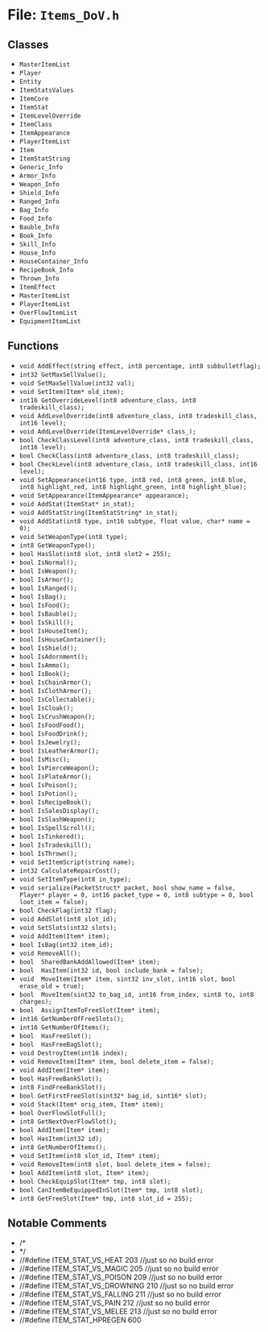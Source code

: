 # File: `Items_DoV.h`

## Classes

- `MasterItemList`
- `Player`
- `Entity`
- `ItemStatsValues`
- `ItemCore`
- `ItemStat`
- `ItemLevelOverride`
- `ItemClass`
- `ItemAppearance`
- `PlayerItemList`
- `Item`
- `ItemStatString`
- `Generic_Info`
- `Armor_Info`
- `Weapon_Info`
- `Shield_Info`
- `Ranged_Info`
- `Bag_Info`
- `Food_Info`
- `Bauble_Info`
- `Book_Info`
- `Skill_Info`
- `House_Info`
- `HouseContainer_Info`
- `RecipeBook_Info`
- `Thrown_Info`
- `ItemEffect`
- `MasterItemList`
- `PlayerItemList`
- `OverFlowItemList`
- `EquipmentItemList`

## Functions

- `void AddEffect(string effect, int8 percentage, int8 subbulletflag);`
- `int32 GetMaxSellValue();`
- `void SetMaxSellValue(int32 val);`
- `void SetItem(Item* old_item);`
- `int16 GetOverrideLevel(int8 adventure_class, int8 tradeskill_class);`
- `void AddLevelOverride(int8 adventure_class, int8 tradeskill_class, int16 level);`
- `void AddLevelOverride(ItemLevelOverride* class_);`
- `bool CheckClassLevel(int8 adventure_class, int8 tradeskill_class, int16 level);`
- `bool CheckClass(int8 adventure_class, int8 tradeskill_class);`
- `bool CheckLevel(int8 adventure_class, int8 tradeskill_class, int16 level);`
- `void SetAppearance(int16 type, int8 red, int8 green, int8 blue, int8 highlight_red, int8 highlight_green, int8 highlight_blue);`
- `void SetAppearance(ItemAppearance* appearance);`
- `void AddStat(ItemStat* in_stat);`
- `void AddStatString(ItemStatString* in_stat);`
- `void AddStat(int8 type, int16 subtype, float value, char* name = 0);`
- `void SetWeaponType(int8 type);`
- `int8 GetWeaponType();`
- `bool HasSlot(int8 slot, int8 slot2 = 255);`
- `bool IsNormal();`
- `bool IsWeapon();`
- `bool IsArmor();`
- `bool IsRanged();`
- `bool IsBag();`
- `bool IsFood();`
- `bool IsBauble();`
- `bool IsSkill();`
- `bool IsHouseItem();`
- `bool IsHouseContainer();`
- `bool IsShield();`
- `bool IsAdornment();`
- `bool IsAmmo();`
- `bool IsBook();`
- `bool IsChainArmor();`
- `bool IsClothArmor();`
- `bool IsCollectable();`
- `bool IsCloak();`
- `bool IsCrushWeapon();`
- `bool IsFoodFood();`
- `bool IsFoodDrink();`
- `bool IsJewelry();`
- `bool IsLeatherArmor();`
- `bool IsMisc();`
- `bool IsPierceWeapon();`
- `bool IsPlateArmor();`
- `bool IsPoison();`
- `bool IsPotion();`
- `bool IsRecipeBook();`
- `bool IsSalesDisplay();`
- `bool IsSlashWeapon();`
- `bool IsSpellScroll();`
- `bool IsTinkered();`
- `bool IsTradeskill();`
- `bool IsThrown();`
- `void SetItemScript(string name);`
- `int32 CalculateRepairCost();`
- `void SetItemType(int8 in_type);`
- `void serialize(PacketStruct* packet, bool show_name = false, Player* player = 0, int16 packet_type = 0, int8 subtype = 0, bool loot_item = false);`
- `bool CheckFlag(int32 flag);`
- `void AddSlot(int8 slot_id);`
- `void SetSlots(int32 slots);`
- `void AddItem(Item* item);`
- `bool IsBag(int32 item_id);`
- `void RemoveAll();`
- `bool  SharedBankAddAllowed(Item* item);`
- `bool  HasItem(int32 id, bool include_bank = false);`
- `void  MoveItem(Item* item, sint32 inv_slot, int16 slot, bool erase_old = true);`
- `bool  MoveItem(sint32 to_bag_id, int16 from_index, sint8 to, int8 charges);`
- `bool  AssignItemToFreeSlot(Item* item);`
- `int16 GetNumberOfFreeSlots();`
- `int16 GetNumberOfItems();`
- `bool  HasFreeSlot();`
- `bool  HasFreeBagSlot();`
- `void DestroyItem(int16 index);`
- `void RemoveItem(Item* item, bool delete_item = false);`
- `void AddItem(Item* item);`
- `bool HasFreeBankSlot();`
- `int8 FindFreeBankSlot();`
- `bool GetFirstFreeSlot(sint32* bag_id, sint16* slot);`
- `void Stack(Item* orig_item, Item* item);`
- `bool OverFlowSlotFull();`
- `int8 GetNextOverFlowSlot();`
- `bool AddItem(Item* item);`
- `bool	HasItem(int32 id);`
- `int8	GetNumberOfItems();`
- `void	SetItem(int8 slot_id, Item* item);`
- `void	RemoveItem(int8 slot, bool delete_item = false);`
- `bool	AddItem(int8 slot, Item* item);`
- `bool	CheckEquipSlot(Item* tmp, int8 slot);`
- `bool	CanItemBeEquippedInSlot(Item* tmp, int8 slot);`
- `int8	GetFreeSlot(Item* tmp, int8 slot_id = 255);`

## Notable Comments

- /*
- */
- //#define ITEM_STAT_VS_HEAT				203 //just so no build error
- //#define ITEM_STAT_VS_MAGIC			205 //just so no build error
- //#define ITEM_STAT_VS_POISON			209 //just so no build error
- //#define ITEM_STAT_VS_DROWNING			210 //just so no build error
- //#define ITEM_STAT_VS_FALLING			211 //just so no build error
- //#define ITEM_STAT_VS_PAIN				212 //just so no build error
- //#define ITEM_STAT_VS_MELEE			213 //just so no build error
- //#define ITEM_STAT_HPREGEN 				600
